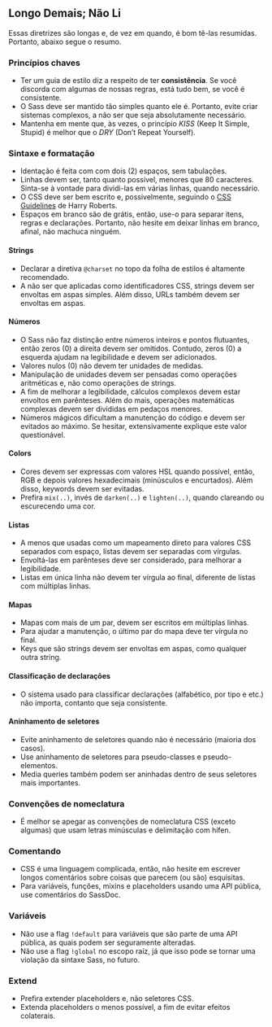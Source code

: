 
## Longo Demais; Não Li

Essas diretrizes são longas e, de vez em quando, é bom tê-las resumidas. Portanto, abaixo segue o resumo.

### Princípios chaves

* Ter um guia de estilo diz a respeito de ter **consistência**. Se você discorda com algumas de nossas regras, está tudo bem, se você é consistente. 
* O Sass deve ser mantido tão simples quanto ele é. Portanto, evite criar sistemas complexos, a não ser que seja absolutamente necessário. 
* Mantenha em mente que, às vezes, o princípio *KISS* (Keep It Simple, Stupid) é melhor que o *DRY* (Don’t Repeat Yourself). 

### Sintaxe e formatação

* Identação é feita com com dois (2) espaços, sem tabulações. 
* Linhas devem ser, tanto quanto possível, menores que 80 caracteres. Sinta-se à vontade para dividi-las em várias linhas, quando necessário. 
* O CSS deve ser bem escrito e, possivelmente, seguindo o [CSS Guidelines](https://cssguidelin.es) de Harry Roberts. 
* Espaços em branco são de grátis, então, use-o para separar itens, regras e declarações. Portanto, não hesite em deixar linhas em branco, afinal, não machuca ninguém. 

#### Strings

* Declarar a diretiva `@charset` no topo da folha de estilos é altamente recomendado. 
* A não ser que aplicadas como identificadores CSS, strings devem ser envoltas em aspas simples. Além disso, URLs também devem ser envoltas em aspas. 

#### Números

* O Sass não faz distinção entre números inteiros e pontos flutuantes, então zeros (0) a direita devem ser omitidos. Contudo, zeros (0) a esquerda ajudam na legibilidade e devem ser adicionados. 
* Valores nulos (0) não devem ter unidades de medidas. 
* Manipulação de unidades devem ser pensadas como operações aritméticas e, não como operações de strings. 
* A fim de melhorar a legibilidade, cálculos complexos devem estar envoltos em parênteses. Além do mais, operações matemáticas complexas devem ser divididas em pedaços menores. 
* Números mágicos dificultam a manutenção do código e devem ser evitados ao máximo. Se hesitar, extensivamente explique este valor questionável. 

#### Colors

* Cores devem ser expressas com valores HSL quando possível, então, RGB e depois valores hexadecimais (minúsculos e encurtados). Além disso, keywords devem ser evitadas. 
* Prefira `mix(..)`, invés de `darken(..)` e `lighten(..)`, quando clareando ou escurecendo uma cor. 

#### Listas

* A menos que usadas como um mapeamento direto para valores CSS separados com espaço, listas devem ser separadas com vírgulas. 
* Envoltá-las em parênteses deve ser considerado, para melhorar a legibilidade. 
* Listas em única linha não devem ter vírgula ao final, diferente de listas com múltiplas linhas. 

#### Mapas

* Mapas com mais de um par, devem ser escritos em múltiplas linhas. 
* Para ajudar a manutenção, o último par do mapa deve ter vírgula no final. 
* Keys que são strings devem ser envoltas em aspas, como qualquer outra string. 

#### Classificação de declarações

* O sistema usado para classificar declarações (alfabético, por tipo e etc.) não importa, contanto que seja consistente. 

#### Aninhamento de seletores

* Evite aninhamento de seletores quando não é necessário (maioria dos casos). 
* Use aninhamento de seletores para pseudo-classes e pseudo-elementos. 
* Media queries também podem ser aninhadas dentro de seus seletores mais importantes. 

### Convenções de nomeclatura

* É melhor se apegar as convenções de nomeclatura CSS (exceto algumas) que usam letras minúsculas e delimitação com hífen. 

### Comentando

* CSS é uma linguagem complicada, então, não hesite em escrever longos comentários sobre coisas que parecem (ou são) esquisitas. 
* Para variáveis, funções, mixins e placeholders usando uma API pública, use comentários do SassDoc. 

### Variáveis

* Não use a flag `!default` para variáveis que são parte de uma API pública, as quais podem ser seguramente alteradas. 
* Não use a flag `!global` no escopo raíz, já que isso pode se tornar uma violação da sintaxe Sass, no futuro. 

### Extend

* Prefira extender placeholders e, não seletores CSS. 
* Extenda placeholders o menos possível, a fim de evitar efeitos colaterais. 
